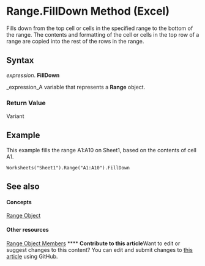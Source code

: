 
# Range.FillDown Method (Excel)

Fills down from the top cell or cells in the specified range to the bottom of the range. The contents and formatting of the cell or cells in the top row of a range are copied into the rest of the rows in the range.


## Syntax

 _expression_. **FillDown**

 _expression_A variable that represents a  **Range** object.


### Return Value

Variant


## Example

This example fills the range A1:A10 on Sheet1, based on the contents of cell A1.


```
Worksheets("Sheet1").Range("A1:A10").FillDown
```


## See also


#### Concepts


 [Range Object](b8207778-0dcc-4570-1234-f130532cc8cd.md)
#### Other resources


 [Range Object Members](4336bf81-1e63-7e44-1792-baf366a027a7.md)
****   **Contribute to this article**Want to edit or suggest changes to this content? You can edit and submit changes to  [this article](https://github.com/jhershey00/VBA_Excel_Test/OpenXMLCon/articles/bb7c0b2d-8dd9-13e5-b90a-b2708935afa9.md) using GitHub.

